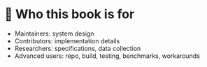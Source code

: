 # 🔴 Who this book is for

- Maintainers: system design
- Contributors: implementation details
- Researchers: specifications, data collection
- Advanced users: repo, build, testing, benchmarks, workarounds